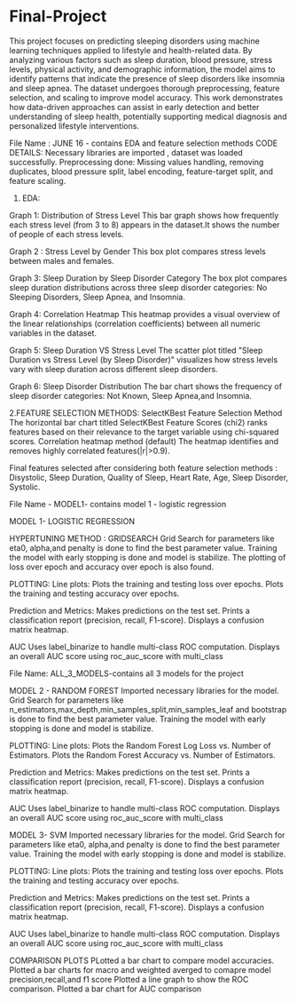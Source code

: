 # Final-Project
This project focuses on predicting sleeping disorders using machine learning techniques applied to lifestyle and health-related data. By analyzing various factors such as sleep duration, blood pressure, stress levels, physical activity, and demographic information, the model aims to identify patterns that indicate the presence of sleep disorders like insomnia and sleep apnea. The dataset undergoes thorough preprocessing, feature selection, and scaling to improve model accuracy. This work demonstrates how data-driven approaches can assist in early detection and better understanding of sleep health, potentially supporting medical diagnosis and personalized lifestyle interventions.

File Name : JUNE 16 - contains EDA and feature selection methods
CODE DETAILS:
Necessary libraries are imported , dataset was loaded successfully. 
Preprocessing done: Missing values handling, removing duplicates, blood pressure split, label encoding, feature-target split, and feature scaling. 
1. EDA:

Graph 1: Distribution of Stress Level
This bar graph shows how frequently each stress level (from 3 to 8) appears in the dataset.It shows the number of people of each stress levels. 

Graph 2 : Stress Level by Gender
This box plot compares stress levels between males and females. 

Graph 3: Sleep Duration by Sleep Disorder Category
The box plot compares sleep duration distributions across three sleep disorder categories: No Sleeping Disorders, Sleep Apnea, and Insomnia.

Graph 4: Correlation Heatmap
This heatmap provides a visual overview of the linear relationships (correlation 
coefficients) between all numeric variables in the dataset. 

Graph 5: Sleep Duration VS Stress Level
The scatter plot titled "Sleep Duration vs Stress Level (by Sleep Disorder)" visualizes how stress levels vary with sleep duration across different sleep disorders.

Graph 6: Sleep Disorder Distribution
The bar chart shows the frequency of sleep disorder categories: Not Known, Sleep Apnea,and Insomnia.

2.FEATURE SELECTION METHODS:
SelectKBest Feature Selection Method
The horizontal bar chart titled SelectKBest Feature Scores (chi2) ranks features based on their relevance to the target variable using chi-squared scores.
Correlation heatmap method (default)
The heatmap identifies and removes highly correlated features(|r|>0.9).

Final features selected after considering both feature selection methods : Disystolic, Sleep Duration, Quality of Sleep, Heart Rate, Age, Sleep Disorder, Systolic. 

File Name - MODEL1- contains model 1 - logistic regression
 
MODEL 1- LOGISTIC REGRESSION

HYPERTUNING METHOD : GRIDSEARCH 
Grid Search for parameters like eta0, alpha,and penalty is done to find the best parameter value. 
Training the model with early stopping is done and model is stabilize. The plotting of loss over epoch and accuracy over epoch is also found. 

PLOTTING:
Line plots:
Plots the training and testing loss over epochs.
Plots the training and testing accuracy over epochs.

Prediction and Metrics:
Makes predictions on the test set.
Prints a classification report (precision, recall, F1-score).
Displays a confusion matrix heatmap.

AUC
Uses label_binarize to handle multi-class ROC computation.
Displays an overall AUC score using roc_auc_score with multi_class

File Name: ALL_3_MODELS-contains all 3 models for the project


MODEL 2 - RANDOM FOREST
Imported necessary libraries for the model.
Grid Search for parameters like n_estimators,max_depth,min_samples_split,min_samples_leaf and bootstrap is done to find the best parameter value. 
Training the model with early stopping is done and model is stabilize.

PLOTTING:
Line plots:
Plots the Random Forest Log Loss vs. Number of Estimators.
Plots the Random Forest Accuracy vs. Number of Estimators.

Prediction and Metrics:
Makes predictions on the test set.
Prints a classification report (precision, recall, F1-score).
Displays a confusion matrix heatmap.


AUC
Uses label_binarize to handle multi-class ROC computation.
Displays an overall AUC score using roc_auc_score with multi_class

MODEL 3- SVM
Imported necessary libraries for the model.
Grid Search for parameters like eta0, alpha,and penalty is done to find the best parameter value.
Training the model with early stopping is done and model is stabilize.

PLOTTING:
Line plots:
Plots the training and testing loss over epochs.
Plots the training and testing accuracy over epochs.

Prediction and Metrics:
Makes predictions on the test set.
Prints a classification report (precision, recall, F1-score).
Displays a confusion matrix heatmap.


AUC
Uses label_binarize to handle multi-class ROC computation.
Displays an overall AUC score using roc_auc_score with multi_class

COMPARISON PLOTS 
PLotted a bar chart to compare model accuracies.
Plotted a bar charts for macro and weighted averged to comapre model precision,recall,and f1 score
Plotted a line graph to show the ROC comparison.
Plotted a bar chart for AUC comparison
